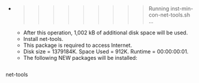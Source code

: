 * >>>>>>>>> Running inst-min-con-net-tools.sh ...
  * After this operation, 1,002 kB of additional disk space will be used.
  * Install net-tools.
  * This package is required to access Internet.
  * Disk size = 1379184K. Space Used = 912K. Runtime = 00:00:00:01.
  * The following NEW packages will be installed:
  ```bash
net-tools
  ```
